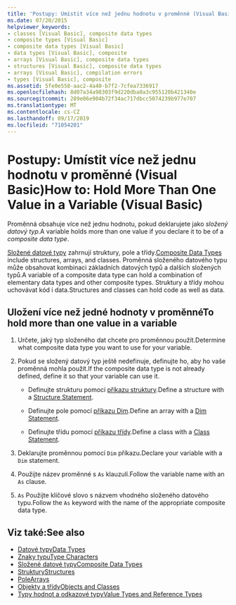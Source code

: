 ```yaml
---
title: 'Postupy: Umístit více než jednu hodnotu v proměnné (Visual Basic)'
ms.date: 07/20/2015
helpviewer_keywords:
- classes [Visual Basic], composite data types
- composite types [Visual Basic]
- composite data types [Visual Basic]
- data types [Visual Basic], composite
- arrays [Visual Basic], composite data types
- structures [Visual Basic], composite data types
- arrays [Visual Basic], compilation errors
- types [Visual Basic], composite
ms.assetid: 5fe0e558-aac2-4a40-b7f2-7cfea7336917
ms.openlocfilehash: 8d07a34a98303f9d220dba0a3c955120b421340e
ms.sourcegitcommit: 289e06e904b72f34ac717dbcc5074239b977e707
ms.translationtype: MT
ms.contentlocale: cs-CZ
ms.lasthandoff: 09/17/2019
ms.locfileid: "71054201"
---
```

# <a name="how-to-hold-more-than-one-value-in-a-variable-visual-basic"></a><span data-ttu-id="f5e41-102">Postupy: Umístit více než jednu hodnotu v proměnné (Visual Basic)</span><span class="sxs-lookup"><span data-stu-id="f5e41-102">How to: Hold More Than One Value in a Variable (Visual Basic)</span></span>

<span data-ttu-id="f5e41-103">Proměnná obsahuje více než jednu hodnotu, pokud deklarujete jako *složený datový typ*.</span><span class="sxs-lookup"><span data-stu-id="f5e41-103">A variable holds more than one value if you declare it to be of a *composite data type*.</span></span>

<span data-ttu-id="f5e41-104">[Složené datové typy](../../../../visual-basic/programming-guide/language-features/data-types/composite-data-types.md) zahrnují struktury, pole a třídy.</span><span class="sxs-lookup"><span data-stu-id="f5e41-104">[Composite Data Types](../../../../visual-basic/programming-guide/language-features/data-types/composite-data-types.md) include structures, arrays, and classes.</span></span> <span data-ttu-id="f5e41-105">Proměnná složeného datového typu může obsahovat kombinaci základních datových typů a dalších složených typů.</span><span class="sxs-lookup"><span data-stu-id="f5e41-105">A variable of a composite data type can hold a combination of elementary data types and other composite types.</span></span> <span data-ttu-id="f5e41-106">Struktury a třídy mohou uchovávat kód i data.</span><span class="sxs-lookup"><span data-stu-id="f5e41-106">Structures and classes can hold code as well as data.</span></span>

## <a name="to-hold-more-than-one-value-in-a-variable"></a><span data-ttu-id="f5e41-107">Uložení více než jedné hodnoty v proměnné</span><span class="sxs-lookup"><span data-stu-id="f5e41-107">To hold more than one value in a variable</span></span>

1. <span data-ttu-id="f5e41-108">Určete, jaký typ složeného dat chcete pro proměnnou použít.</span><span class="sxs-lookup"><span data-stu-id="f5e41-108">Determine what composite data type you want to use for your variable.</span></span>

2. <span data-ttu-id="f5e41-109">Pokud se složený datový typ ještě nedefinuje, definujte ho, aby ho vaše proměnná mohla použít.</span><span class="sxs-lookup"><span data-stu-id="f5e41-109">If the composite data type is not already defined, define it so that your variable can use it.</span></span>

    - <span data-ttu-id="f5e41-110">Definujte strukturu pomocí [příkazu struktury](../../../../visual-basic/language-reference/statements/structure-statement.md).</span><span class="sxs-lookup"><span data-stu-id="f5e41-110">Define a structure with a [Structure Statement](../../../../visual-basic/language-reference/statements/structure-statement.md).</span></span>

    - <span data-ttu-id="f5e41-111">Definujte pole pomocí [příkazu Dim](../../../../visual-basic/language-reference/statements/dim-statement.md).</span><span class="sxs-lookup"><span data-stu-id="f5e41-111">Define an array with a [Dim Statement](../../../../visual-basic/language-reference/statements/dim-statement.md).</span></span>

    - <span data-ttu-id="f5e41-112">Definujte třídu pomocí [příkazu třídy](../../../../visual-basic/language-reference/statements/class-statement.md).</span><span class="sxs-lookup"><span data-stu-id="f5e41-112">Define a class with a [Class Statement](../../../../visual-basic/language-reference/statements/class-statement.md).</span></span>

3. <span data-ttu-id="f5e41-113">Deklarujte proměnnou pomocí `Dim` příkazu.</span><span class="sxs-lookup"><span data-stu-id="f5e41-113">Declare your variable with a `Dim` statement.</span></span>

4. <span data-ttu-id="f5e41-114">Použijte název proměnné s `As` klauzulí.</span><span class="sxs-lookup"><span data-stu-id="f5e41-114">Follow the variable name with an `As` clause.</span></span>

5. <span data-ttu-id="f5e41-115">`As` Použijte klíčové slovo s názvem vhodného složeného datového typu.</span><span class="sxs-lookup"><span data-stu-id="f5e41-115">Follow the `As` keyword with the name of the appropriate composite data type.</span></span>

## <a name="see-also"></a><span data-ttu-id="f5e41-116">Viz také:</span><span class="sxs-lookup"><span data-stu-id="f5e41-116">See also</span></span>

- [<span data-ttu-id="f5e41-117">Datové typy</span><span class="sxs-lookup"><span data-stu-id="f5e41-117">Data Types</span></span>](../../../../visual-basic/language-reference/data-types/index.md)
- [<span data-ttu-id="f5e41-118">Znaky typu</span><span class="sxs-lookup"><span data-stu-id="f5e41-118">Type Characters</span></span>](../../../../visual-basic/programming-guide/language-features/data-types/type-characters.md)
- [<span data-ttu-id="f5e41-119">Složené datové typy</span><span class="sxs-lookup"><span data-stu-id="f5e41-119">Composite Data Types</span></span>](../../../../visual-basic/programming-guide/language-features/data-types/composite-data-types.md)
- [<span data-ttu-id="f5e41-120">Struktury</span><span class="sxs-lookup"><span data-stu-id="f5e41-120">Structures</span></span>](../../../../visual-basic/programming-guide/language-features/data-types/structures.md)
- [<span data-ttu-id="f5e41-121">Pole</span><span class="sxs-lookup"><span data-stu-id="f5e41-121">Arrays</span></span>](../../../../visual-basic/programming-guide/language-features/arrays/index.md)
- [<span data-ttu-id="f5e41-122">Objekty a třídy</span><span class="sxs-lookup"><span data-stu-id="f5e41-122">Objects and Classes</span></span>](../../../../visual-basic/programming-guide/language-features/objects-and-classes/index.md)
- [<span data-ttu-id="f5e41-123">Typy hodnot a odkazové typy</span><span class="sxs-lookup"><span data-stu-id="f5e41-123">Value Types and Reference Types</span></span>](../../../../visual-basic/programming-guide/language-features/data-types/value-types-and-reference-types.md)
